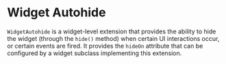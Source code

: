 Widget Autohide
===============

`WidgetAutohide` is a widget-level extension that provides the ability to hide the widget (through the `hide()` method) when certain UI interactions occur, or certain events are fired. It provides the `hideOn` attribute that can be configured by a widget subclass implementing this extension.
